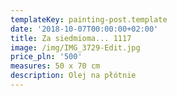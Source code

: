```yaml
---
templateKey: painting-post.template
date: '2018-10-07T00:00:00+02:00'
title: Za siedmioma... 1117
image: /img/IMG_3729-Edit.jpg
price_pln: '500'
measures: 50 x 70 cm
description: Olej na płótnie
---
```


